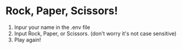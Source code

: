 # Rock, Paper, Scissors! 

1. Inpur your name in the .env file
2. Input Rock, Paper, or Scissors. (don't worry it's not case sensitive)
3. Play again!
